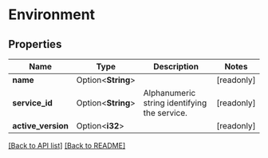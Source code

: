 # Environment

## Properties

Name | Type | Description | Notes
------------ | ------------- | ------------- | -------------
**name** | Option<**String**> |  | [readonly]
**service_id** | Option<**String**> | Alphanumeric string identifying the service. | [readonly]
**active_version** | Option<**i32**> |  | [readonly]

[[Back to API list]](../README.md#documentation-for-api-endpoints) [[Back to README]](../README.md)


